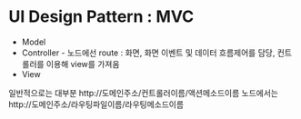 # UI Design Pattern : MVC 
   - Model
   - Controller - 노드에선 route : 화면, 화면 이벤트 및 데이터 흐름제어를 담당, 컨트롤러를 이용해 view를 가져옴
   - View


일반적으로는 대부분 http://도메인주소/컨트롤러이름/액션메소드이름
노드에서는 http://도메인주소/라우팅파일이름/라우팅메소드이름
